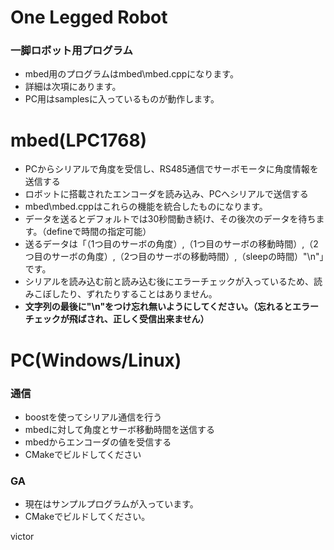 ﻿One Legged Robot
================
### 一脚ロボット用プログラム
* mbed用のプログラムはmbed\mbed.cppになります。
* 詳細は次項にあります。
* PC用はsamplesに入っているものが動作します。


# mbed(LPC1768)
* PCからシリアルで角度を受信し、RS485通信でサーボモータに角度情報を送信する
* ロボットに搭載されたエンコーダを読み込み、PCへシリアルで送信する
* mbed\mbed.cppはこれらの機能を統合したものになります。
* データを送るとデフォルトでは30秒間動き続け、その後次のデータを待ちます。（defineで時間の指定可能）
* 送るデータは「（1つ目のサーボの角度）,（1つ目のサーボの移動時間）,（2つ目のサーボの角度）,（2つ目のサーボの移動時間）,（sleepの時間）"\n"」です。
* シリアルを読み込む前と読み込む後にエラーチェックが入っているため、読みこぼしたり、ずれたりすることはありません。
* **文字列の最後に"\n"をつけ忘れ無いようにしてください。（忘れるとエラーチェックが飛ばされ、正しく受信出来ません）**

# PC(Windows/Linux)
### 通信
* boostを使ってシリアル通信を行う
* mbedに対して角度とサーボ移動時間を送信する
* mbedからエンコーダの値を受信する
* CMakeでビルドしてください


### GA
* 現在はサンプルプログラムが入っています。
* CMakeでビルドしてください。

victor
